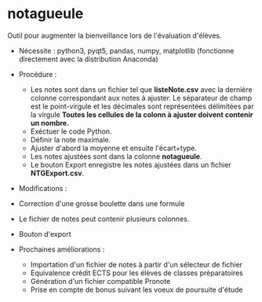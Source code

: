 # notagueule
Outil pour augmenter la bienveillance lors de l'évaluation d'élèves.

* Nécessite : python3, pyqt5, pandas, numpy, matplotlib (fonctionne directement avec la distribution Anaconda)
* Procédure : 
  * Les notes sont dans un fichier tel que **listeNote.csv** avec la dernière colonne correspondant aux notes à ajuster.
    Le séparateur de champ est le point-virgule et les décimales sont représentées délimitées par la virgule
    **Toutes les cellules de la colonn à ajuster doivent contenir un nombre.**
  * Exéctuer le code Python.
  * Définir la note maximale.
  * Ajuster d'abord la moyenne et ensuite l'écart+type.
  * Les notes ajustées sont dans la colonne **notagueule**.
  * Le bouton Export enregistre les notes ajustées dans un fichier **NTGExport.csv**.
  
 * Modifications :
  * Correction d'une grosse boulette dans une formule
  * Le fichier de notes peut contenir plusieurs colonnes.
  * Bouton d'export
  
  
* Prochaines améliorations :
  * Importation d'un fichier de notes à partir d'un sélecteur de fichier
  * Equivalence crédit ECTS pour les élèves de classes préparatoires
  * Génération d'un fichier compatible Pronote
  * Prise en compte de bonus suivant les voeux de poursuite d'étude




